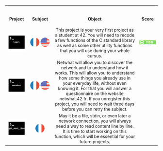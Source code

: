 <table>
<tr>
  
<th align="center">
<img width="220.5">
<p>Project</p>
</th>
  
<th align="center">
<img width="220.5">
<p>Subject</p>
</th>
  
<th align="center">
<img width="220.5">
<p>Object</p>
</th>
  
<th align="center">
<img width="220.5">
<p>Score</p>
</th>
</tr>
  
<tr>
<td align="center"> <img src="Images/libft.png"></td>
<td align="center"> <img width=30px src="Images/fr.png"> <img width=30px src="Images/us.png"> </td>
<td align="center">This project is your very first project as a student at 42. You will need to recode a few functions of the C standard library as well as some other utility functions that you will use during your whole cursus. </td>
<td align="center"> <img src="Images/115score.png"> </td>
</tr>
  
<tr>
<td align="center"> <img src="Images/netwhat.png"></td>
<td align="center"> <img width=30px src="Images/fr.png"> <img width=30px src="Images/us.png"> </td>
<td align="center">Netwhat will allow you to discover the network and to understand how it works. This will allow you to understand how some things you already use in your everyday life, without even knowing it. For that you will answer a questionnaire on the website netwhat.42.fr. If you unregister this project, you will need to wait three days before you can retry the subject. </td>
<td align="center"> </td>
</tr>

<td align="center"> <img src="Images/get_next_line.png"></td>
<td align="center"> <img width=30px src="Images/fr.png"> <imgwidth=30px src="Images/us.png"> </td>
<td align="center">May it be a file, stdin, or even later a network connection, you will always need a way to read content line by line. It is time to start working on this function, which will be essential for your future projects. </td>
<td align="center"> </td>

</table>
